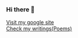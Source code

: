 ### Hi there 👋

[Visit my google site](https://sites.google.com/view/ashok314)<br>
[Check my writings(Poems)](https://www.mirakee.com/ashnoom)


<!--
**Ashok314/ashok314** is a ✨ _special_ ✨ repository because its `README.md` (this file) appears on your GitHub profile.

Here are some ideas to get you started:

- 🔭 I’m currently working on ...
- 🌱 I’m currently learning ...
- 👯 I’m looking to collaborate on ...
- 🤔 I’m looking for help with ...
- 💬 Ask me about ...
- 📫 How to reach me: ...
- 😄 Pronouns: ...
- ⚡ Fun fact: ...
-->
